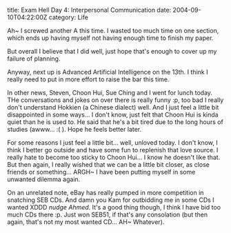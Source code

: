 title: Exam Hell Day 4: Interpersonal Communication
date: 2004-09-10T04:22:00Z
category: Life

Ah~ I screwed another A this time. I wasted too much time on one section, which ends up having myself not having enough time to finish my paper.

But overall I believe that I did well, just hope that's enough to cover up my failure of planning.

Anyway, next up is Advanced Artificial Intelligence on the 13th. I think I really need to put in more effort to raise the bar this time.

In other news, Steven, Choon Hui, Sue Ching and I went for lunch today. THe conversations and jokes on over there is really funny :p, too bad I really don't understand Hokkien (a Chinese dialect) well. And I just feel a little bit disappointed in some ways… I don't know, just felt that Choon Hui is kinda quiet than he is used to. He said that he's a bit tired due to the long hours of studies (awww… :( ). Hope he feels better later.

For some reasons I just feel a little bit… well, unloved today. I don't know, I think I better go outside and have some fun to replenish that love source. I really hate to become too sticky to Choon Hui… I know he doesn't like that. But then again, I really wished that we can be a little bit closer, as close friends or something… ARGH~ I have been putting myself in some unwanted dilemma again.

On an unrelated note, eBay has really pumped in more competition in snatching SEB CDs. And damn you Kam for outbidding me in some CDs I wanted XDDD *nudge Ahmed*. It's a good thing though, I think I have bid too much CDs there :p. Just won SEB51, if that's any consolation (but then again, that's not my most wanted CD… AH~ Whatever).
